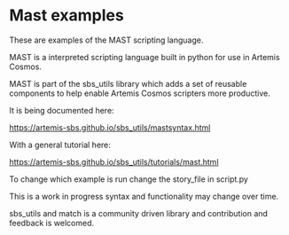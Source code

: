 # Mast examples

These are examples of the MAST scripting language.

MAST is a interpreted scripting language built in python for use in Artemis Cosmos.

MAST is part of the sbs_utils library which adds a set of reusable components to help enable Artemis Cosmos scripters more productive.

It is being documented here:

https://artemis-sbs.github.io/sbs_utils/mastsyntax.html

With a general tutorial here:

https://artemis-sbs.github.io/sbs_utils/tutorials/mast.html

To change which example is run change the story_file in script.py

This is a work in progress syntax and functionality may change over time.

sbs_utils and match is a community driven library and contribution and feedback is welcomed.
